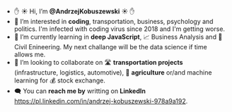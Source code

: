 - ✋ &#9728; Hi, I’m **@AndrzejKobuszewski** &#9728; ✋
- 👀 I’m interested in **coding**, transportation, business, psychology and politics. I'm infected with coding virus since 2018 and I'm getting worse.
- 🌱 I’m currently learning in **deep JavaScript**, 📈 Business Analysis and :flight_departure: Civil Enineering. My next challange will be the data science if time allows me.
- 💞️ I’m looking to collaborate on :motorway: **transportation projects** (infrastructure, logistics, automotive), 🚜 **agriculture** or/and machine learning for :moneybag: stock exchange.
- :left_speech_bubble: You can **reach me by** writting on **LinkedIn** https://pl.linkedin.com/in/andrzej-kobuszewski-978a9a192.

<!---
AndrzejKobuszewski/AndrzejKobuszewski is a ✨ special ✨ repository because its `README.md` (this file) appears on your GitHub profile.
You can click the Preview link to take a look at your changes.
--->
